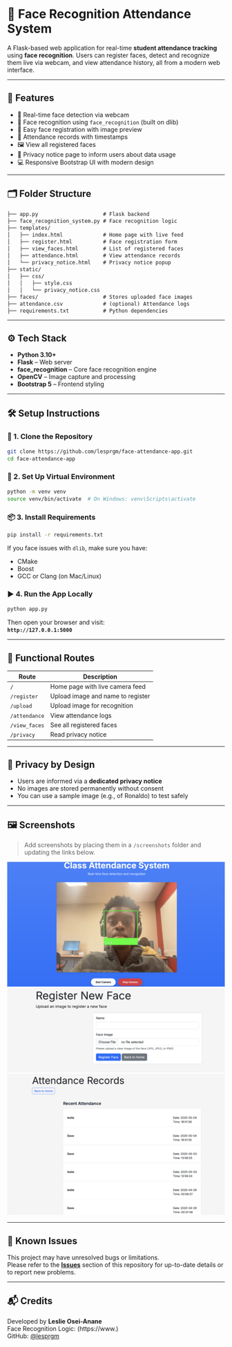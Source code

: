 # 📘 Face Recognition Attendance System

A Flask-based web application for real-time **student attendance tracking** using **face recognition**. Users can register faces, detect and recognize them live via webcam, and view attendance history, all from a modern web interface.

---

## 🚀 Features

- 🎥 Real-time face detection via webcam
- 🧠 Face recognition using `face_recognition` (built on dlib)
- 👥 Easy face registration with image preview
- 📅 Attendance records with timestamps
- 🖼️ View all registered faces
- 🔐 Privacy notice page to inform users about data usage
- 💻 Responsive Bootstrap UI with modern design

---

## 🗂️ Folder Structure

```
├── app.py                     # Flask backend
├── face_recognition_system.py # Face recognition logic
├── templates/
│   ├── index.html             # Home page with live feed
│   ├── register.html          # Face registration form
│   ├── view_faces.html        # List of registered faces
│   ├── attendance.html        # View attendance records
│   └── privacy_notice.html    # Privacy notice popup
├── static/
│   ├── css/
│   │   ├── style.css
│   │   └── privacy_notice.css
├── faces/                     # Stores uploaded face images
├── attendance.csv             # (optional) Attendance logs
├── requirements.txt           # Python dependencies
```

---

## ⚙️ Tech Stack

- **Python 3.10+**
- **Flask** – Web server
- **face_recognition** – Core face recognition engine
- **OpenCV** – Image capture and processing
- **Bootstrap 5** – Frontend styling

---

## 🛠️ Setup Instructions

### 🔧 1. Clone the Repository

```bash
git clone https://github.com/lesprgm/face-attendance-app.git
cd face-attendance-app
```

### 🐍 2. Set Up Virtual Environment

```bash
python -m venv venv
source venv/bin/activate  # On Windows: venv\Scripts\activate
```

### 📦 3. Install Requirements

```bash
pip install -r requirements.txt
```

If you face issues with `dlib`, make sure you have:
- CMake
- Boost
- GCC or Clang (on Mac/Linux)

### ▶️ 4. Run the App Locally

```bash
python app.py
```

Then open your browser and visit:  
**`http://127.0.0.1:5000`**

---

## 📸 Functional Routes

| Route         | Description                          |
|---------------|--------------------------------------|
| `/`           | Home page with live camera feed      |
| `/register`   | Upload image and name to register    |
| `/upload`     | Upload image for recognition         |
| `/attendance` | View attendance logs                 |
| `/view_faces` | See all registered faces             |
| `/privacy`    | Read privacy notice                  |

---

## 🔐 Privacy by Design

- Users are informed via a **dedicated privacy notice**
- No images are stored permanently without consent
- You can use a sample image (e.g., of Ronaldo) to test safely

---

## 🖼️ Screenshots

> Add screenshots by placing them in a `/screenshots` folder and updating the links below.

![Homepage Screenshot](screenshots/Homepage.jpg)
![Register Face](screenshots/Register.jpg)
![Attendance View](screenshots/Attendance.jpg)

---

## 🛑 Known Issues

This project may have unresolved bugs or limitations.  
Please refer to the **[Issues](../../issues)** section of this repository for up-to-date details or to report new problems.

---

## 📬 Credits

Developed by **Leslie Osei-Anane**  
Face Recognition Logic: (https://www.)  
GitHub: [@lesprgm](https://github.com/lesprgm)